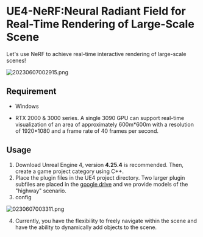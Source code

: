 # UE4-NeRF:Neural Radiant Field for Real-Time Rendering of Large-Scale Scene

Let's use NeRF to achieve real-time interactive rendering of large-scale scenes!

![20230607002915.png](https://s2.loli.net/2023/06/07/YZU931vW7iD6ATa.png)



## Requirement

- Windows

- RTX 2000 & 3000 series. A single 3090 GPU can support real-time visualization of an area of approximately 600m\*600m with a resolution of 1920*1080 and a frame rate of 40 frames per second.

## Usage

1. Download Unreal Engine 4,  version **4.25.4** is recommended. Then, create a game project category using C++.
2. Place the plugin files in the UE4 project directory.  Two larger plugin subfiles are placed in the [google drive](https://drive.google.com/drive/folders/19PKH6zTlA1YpuhG0BNINHeWH-7CKiHzm?usp=drive_link) and we provide  models of the "highway" scenario.
3. config

![0230607003311.png](https://s2.loli.net/2023/06/07/nrRm7HuWLJX1Uzk.png)

4. Currently, you have the flexibility to freely navigate within the scene and have the ability to dynamically add objects to the scene.



